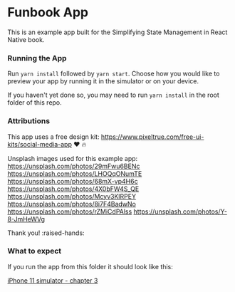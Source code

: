 # Funbook App

This is an example app built for the Simplifying State Management in React Native book.

### Running the App

Run `yarn install` followed by `yarn start`. Choose how you would like to preview your app by running it in the simulator or on your device.

If you haven't yet done so, you may need to run `yarn install` in the root folder of this repo.

### Attributions

This app uses a free design kit: https://www.pixeltrue.com/free-ui-kits/social-media-app :heart: :fire:

Unsplash images used for this example app:
https://unsplash.com/photos/29mFwu6BENc
https://unsplash.com/photos/LHOQqONumTE
https://unsplash.com/photos/68mX-vp4H6c
https://unsplash.com/photos/4X0bFW4S_QE
https://unsplash.com/photos/Mcyv3KlRPEY
https://unsplash.com/photos/8i7F4BadwNo
https://unsplash.com/photos/rZMiCdPAlss
https://unsplash.com/photos/Y-8-JmHeWVg

Thank you! :raised-hands:

### What to expect

If you run the app from this folder it should look like this:

[iPhone 11 simulator - chapter 3](chapter-3.png)
